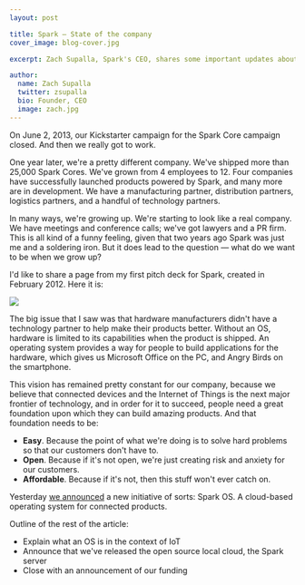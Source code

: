 ```yaml
---
layout: post

title: Spark — State of the company
cover_image: blog-cover.jpg

excerpt: Zach Supalla, Spark's CEO, shares some important updates about the company.

author:
  name: Zach Supalla
  twitter: zsupalla
  bio: Founder, CEO
  image: zach.jpg
---
```


On June 2, 2013, our Kickstarter campaign for the Spark Core campaign closed. And then we really got to work.

One year later, we're a pretty different company. We've shipped more than 25,000 Spark Cores. We've grown from 4 employees to 12. Four companies have successfully launched products powered by Spark, and many more are in development. We have a manufacturing partner, distribution partners, logistics partners, and a handful of technology partners.

In many ways, we're growing up. We're starting to look like a real company. We have meetings and conference calls; we've got lawyers and a PR firm. This is all kind of a funny feeling, given that two years ago Spark was just me and a soldering iron. But it does lead to the question — what do we want to be when we grow up?

I'd like to share a page from my first pitch deck for Spark, created in February 2012. Here it is:

<div class="full"><img src="{{ site.url }}/images/pitchdeck.png"></div>

The big issue that I saw was that hardware manufacturers didn't have a technology partner to help make their products better. Without an OS, hardware is limited to its capabilities when the product is shipped. An operating system provides a way for people to build applications for the hardware, which gives us Microsoft Office on the PC, and Angry Birds on the smartphone.

This vision has remained pretty constant for our company, because we believe that connected devices and the Internet of Things is the next major frontier of technology, and in order for it to succeed, people need a great foundation upon which they can build amazing products. And that foundation needs to be:

- **Easy**. Because the point of what we're doing is to solve hard problems so that our customers don't have to.
- **Open**. Because if it's not open, we're just creating risk and anxiety for our customers.
- **Affordable**. Because if it's not, then this stuff won't ever catch on.

Yesterday [we announced](http://www.businessinsider.com/spark-raises-49-million-to-fuel-its-cloud-dreams-2014-7) a new initiative of sorts: Spark OS. A cloud-based operating system for connected products.

Outline of the rest of the article:

- Explain what an OS is in the context of IoT
- Announce that we've released the open source local cloud, the Spark server
- Close with an announcement of our funding
